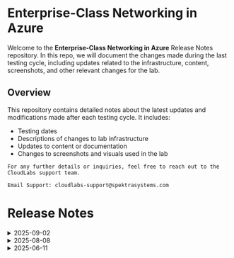 # Enterprise-Class Networking in Azure

Welcome to the **Enterprise-Class Networking in Azure** Release Notes repository. In this repo, we will document the changes made during the last testing cycle, including updates related to the infrastructure, content, screenshots, and other relevant changes for the lab.

## Overview

This repository contains detailed notes about the latest updates and modifications made after each testing cycle. It includes:

- Testing dates
- Descriptions of changes to lab infrastructure
- Updates to content or documentation
- Changes to screenshots and visuals used in the lab

`For any further details or inquiries, feel free to reach out to the CloudLabs support team.`

`Email Support: cloudlabs-support@spektrasystems.com`

# Release Notes

<details>
  <summary>2025-09-02</summary>

## Release Date: 2025-09-02

### Summary of Changes

- Instructions and screenshots were updated, added task and exercise overviews.

### Infrastructure Changes

NA

### Content Changes

N/A

### Screenshot Updates

- **Minor updates**: 
    - **Instruction Refinements**: Fixed numbering issues with updated instructions

### Testing Notes

- **Testing Date**: 2025-08-29

### Testing Scope 

- Performed end to end lab testing and all validations were successful, updated lab guide for better clarity.The lab has no issues and is good.

</details>

<details>
  <summary>2025-08-08</summary>

## Release Date: 2025-08-08

### Summary of Changes

- Refreshed instructions with new UI screenshots, fixed numbering, and improved rendering for clarity.

### Infrastructure Changes

No infrastructure changes were required in this update. 

### Content Changes

N/A

### Screenshot Updates

- **Major updates**: 

    - **Updated UI Screenshots**: Added new and updated screenshots.
    - **Instruction Refinements**: Fixed numbering and rendering issues, and added clear instructions.

### Testing Notes

- **Testing Date**: 2025-08-08

### Testing Scope 

- Conducted end-to-end lab validation, ensured prerequisites were met, and updated content to reflect the latest UI changes.

</details>

<details>
  <summary>2025-06-11</summary>

### Release Date: 2025-06-11
  
- **Testing Date**: 2025-06-11

## Infrastructure Changes

- N/A

## Content Changes

- **Change**: Minor changes to enhance the overall user experience.


## Screenshot Updates

- **Change**: Updated Screenshots as per the lates UI changes.

## Validation

  NA

## Testing Notes

- **Test Validation Summary**: Validations are up to date as per the latest updates.

---
</details>




